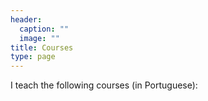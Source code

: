 ```yaml
---
header:
  caption: ""
  image: ""
title: Courses
type: page
---
```


I teach the following courses (in Portuguese):
